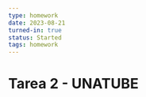 ```yaml
---
type: homework
date: 2023-08-21
turned-in: true
status: Started
tags: homework
---
```

#  Tarea 2 - UNATUBE
